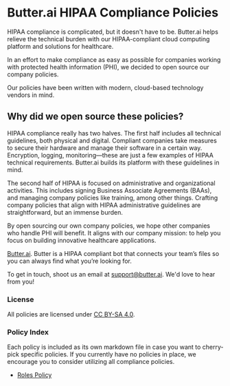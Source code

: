 # Butter.ai HIPAA Compliance Policies

HIPAA compliance is complicated, but it doesn't have to be. Butter.ai helps relieve the technical burden with our HIPAA-compliant cloud computing platform and solutions for healthcare.

In an effort to make compliance as easy as possible for companies working with protected health information (PHI), we decided to open source our company policies.

Our policies have been written with modern, cloud-based technology vendors in mind.

## Why did we open source these policies?

HIPAA compliance really has two halves. The first half includes all technical guidelines, both physical and digital. Compliant companies take measures to secure their hardware and manage their software in a certain way. Encryption, logging, monitoring—these are just a few examples of HIPAA technical requirements. Butter.ai builds its platform with these guidelines in mind.

The second half of HIPAA is focused on administrative and organizational activities. This includes signing Business Associate Agreements (BAAs), and managing company policies like training, among other things. Crafting company policies that align with HIPAA administrative guidelines are straightforward, but an immense burden.

By open sourcing our own company policies, we hope other companies who handle PHI will benefit. It aligns with our company mission: to help you focus on building innovative healthcare applications.

[Butter.ai](htts://butter.ai). Butter is a HIPAA compliant bot that connects your team’s files so you can always find what you’re looking for.

To get in touch, shoot us an email at [support@butter.ai](mailto:support@butter.ai). We'd love to hear from you!

### License

All policies are licensed under [CC BY-SA 4.0](http://creativecommons.org/licenses/by-sa/4.0/).

### Policy Index

Each policy is included as its own markdown file in case you want to cherry-pick specific policies. If you currently have no policies in place, we encourage you to consider utilizing all compliance policies.

* [Roles Policy](src/roles_policy.md)
